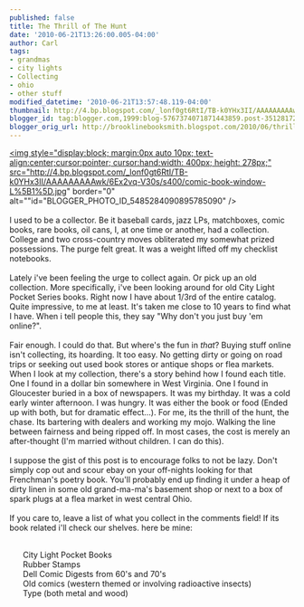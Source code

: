 ```yaml
---
published: false
title: The Thrill of The Hunt
date: '2010-06-21T13:26:00.005-04:00'
author: Carl
tags:
- grandmas
- city lights
- Collecting
- ohio
- other stuff
modified_datetime: '2010-06-21T13:57:48.119-04:00'
thumbnail: http://4.bp.blogspot.com/_lonf0gt6RtI/TB-k0YHx3II/AAAAAAAAAwk/6Ex2vq-V30s/s72-c/comic-book-window-L%5B1%5D.jpg
blogger_id: tag:blogger.com,1999:blog-5767374071871443859.post-3512817221065385067
blogger_orig_url: http://brooklinebooksmith.blogspot.com/2010/06/thrill-of-hunt.html
---
```


<a href="http://4.bp.blogspot.com/_lonf0gt6RtI/TB-k0YHx3II/AAAAAAAAAwk/6Ex2vq-V30s/s1600/comic-book-window-L%5B1%5D.jpg"><img style="display:block; margin:0px auto 10px; text-align:center;cursor:pointer; cursor:hand;width: 400px; height: 278px;" src="http://4.bp.blogspot.com/_lonf0gt6RtI/TB-k0YHx3II/AAAAAAAAAwk/6Ex2vq-V30s/s400/comic-book-window-L%5B1%5D.jpg" border="0" alt=""id="BLOGGER_PHOTO_ID_5485284090895785090" /></a><br /><br />I used to be a collector. Be it baseball cards, jazz LPs, matchboxes, comic books, rare books, oil cans, I, at one time or another, had a collection. College and two cross-country moves obliterated my somewhat prized possessions. The purge felt great. It was a weight lifted off my checklist notebooks. <br /><br />Lately i've been feeling the urge to collect again. Or pick up an old collection. More specifically, i've been looking around for old City Light Pocket Series books. Right now I have about 1/3rd of the entire catalog. Quite impressive, to me at least. It's taken me close to 10 years to find what I have. When i tell people this, they say "Why don't you just buy 'em online?".<br /><br />Fair enough. I could do that. But where's the fun in <i>that</i>? Buying stuff online isn't collecting, its hoarding. It too easy. No getting dirty or going on road trips or seeking out used book stores or antique shops or flea markets. When I look at my collection, there's a story behind how I found each title. One I found in a dollar bin somewhere in West Virginia. One I found in Gloucester buried in a box of newspapers. It was my birthday. It was a cold early winter afternoon. I was hungry. It was either the book or food (Ended up with both, but for dramatic effect...). For me, its the thrill of the hunt, the chase. Its bartering with dealers and working my mojo. Walking the line between fairness and being ripped off. In most cases, the cost is merely an after-thought (I'm married without children. I can do this). <br /><br />I suppose the gist of this post is to encourage folks to not be lazy. Don't simply cop out and scour ebay on your off-nights looking for that Frenchman's poetry book. You'll probably end up finding it under a heap of dirty linen in some old grand-ma-ma's basement shop or next to a box of spark plugs at a flea market in west central Ohio. <br /><br />If you care to, leave a list of what you collect in the comments field! If its book related i'll check our shelves. here be mine:<ul><br />City Light Pocket Books<br />Rubber Stamps<br />Dell Comic Digests from 60's and 70's<br />Old comics (western themed or involving radioactive insects)<br />Type (both metal and wood)<br /></ul>